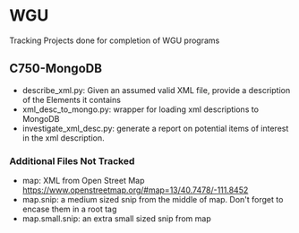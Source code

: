 # WGU
Tracking Projects done for completion of WGU programs

## C750-MongoDB
* describe_xml.py: Given an assumed valid XML file, provide a description of the Elements it contains
* xml_desc_to_mongo.py: wrapper for loading xml descriptions to MongoDB
* investigate_xml_desc.py: generate a report on potential items of interest in the xml description.

### Additional Files Not Tracked
* map: XML from Open Street Map https://www.openstreetmap.org/#map=13/40.7478/-111.8452
* map.snip: a medium sized snip from the middle of map. Don't forget to encase them in a root tag
* map.small.snip: an extra small sized snip from map
